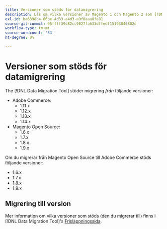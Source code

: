 ```yaml
---
title: Versioner som stöds för datamigrering
description: Läs om vilka versioner av Magento 1 och Magento 2 som [!DNL Data Migration Tool] stöder.
exl-id: ba6398b4-66be-4d33-a4d3-a9f0aaa0fa81
source-git-commit: 95ffff39d82cc9027fa633dffedf15193040802d
workflow-type: tm+mt
source-wordcount: '83'
ht-degree: 0%

---
```


# Versioner som stöds för datamigrering

The [!DNL Data Migration Tool] stöder migrering _från_ följande versioner:

* Adobe Commerce:
   * 1.11.x
   * 1.12.x
   * 1.13.x
   * 1.14.x
* Magento Open Source:
   * 1.6.x
   * 1.7.x
   * 1.8.x
   * 1.9.x

Om du migrerar från Magento Open Source till Adobe Commerce stöds följande versioner:

* 1.6.x
* 1.7.x
* 1.8.x
* 1.9.x

## Migrering till version

Mer information om vilka versioner som stöds (den du migrerar till) finns i [!DNL Data Migration Tool]&#39;s [Frisläppningssida](https://github.com/magento/data-migration-tool/releases).
